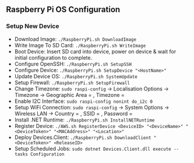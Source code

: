 ## Raspberry Pi OS Configuration

### Setup New Device
- Download Image: `./RaspberryPi.sh DownloadImage`
- Write Image To SD Card: `./RaspberryPi.sh WriteImage`
- Boot Device: Insert SD card into device, power on device & wait for initial configuration to complete.
- Configure OpenSSH: `./RaspberryPi.sh SetupSSH`
- Configure Device: `./RaspberryPi.sh SetupDevice "<HostName>"`
- Update Device OS: `./RaspberryPi.sh SystemUpdate`
- Setup Firewall: `./RaspberryPi.sh SetupFirewall`
- Change Timezone: `sudo raspi-config` -> Localisation Options -> Timezone -> Geographic Area = <Area>, Timezone = <Timezone>
- Enable I2C Interface: `sudo raspi-config nonint do_i2c 0`
- Setup WiFi Connection: `sudo raspi-config` -> System Options -> Wireless LAN -> Country = <Country>, SSID = <SSID>, Password = <Password>
- Install .NET Runtime: `./RaspberryPi.sh InstallNETRuntime`
- Register Device: `./AWS.sh RegisterDevice <DeviceID> "<DeviceName>" "<DeviceToken>" "<MACAddress>" "<Location>"`
- Deploy Devices.Client: `./RaspberryPi.sh DownloadClient "<DeviceToken>" <ReleaseID>`
- Setup Scheduled Jobs: `sudo dotnet Devices.Client.dll execute --tasks Configuration`